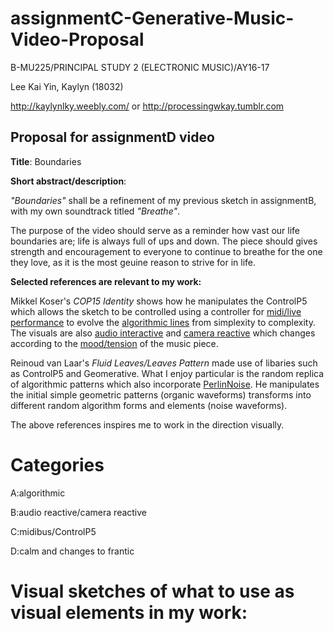 # assignmentC-Generative-Music-Video-Proposal

B-MU225/PRINCIPAL STUDY 2 (ELECTRONIC MUSIC)/AY16-17

Lee Kai Yin, Kaylyn (18032)

http://kaylynlky.weebly.com/ or http://processingwkay.tumblr.com

## Proposal for assignmentD video

<b>Title</b>: Boundaries

<b>Short abstract/description</b>:

<i>"Boundaries"</i> shall be a refinement of my previous sketch in assignmentB, with my own soundtrack titled <i>"Breathe"</i>. 

The purpose of the video should serve as a reminder how vast our life boundaries are; life is always full of ups and down. The piece should gives strength and encouragement to everyone to continue to breathe for the one they love, as it is the most geuine reason to strive for in life.

<b>Selected references are relevant to my work:</b>

Mikkel Koser's <i>COP15 Identity</i> shows how he manipulates the ControlP5 which allows the sketch to be controlled using a controller for <u>midi/live performance</u> to evolve the <u>algorithmic lines</u> from simplexity to complexity. The visuals are also <u>audio interactive</u> and <u>camera reactive</u> which changes according to the <u>mood/tension</u> of the music piece.

Reinoud van Laar's <i>Fluid Leaves/Leaves Pattern</i> made use of libaries such as ControlP5 and Geomerative. What I enjoy particular is the random replica of </u>algorithmic patterns</u> which also incorporate <u>PerlinNoise</u>. He manipulates the initial simple geometric patterns (organic waveforms) transforms into different random algorithm forms and elements (noise waveforms).

The above references inspires me to work in the direction visually.

# Categories
A:algorithmic

B:audio reactive/camera reactive

C:midibus/ControlP5

D:calm and changes to frantic


# Visual sketches of what to use as visual elements in my work:




